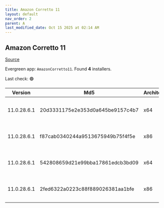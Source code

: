 ```yaml
---
title: Amazon Corretto 11
layout: default
nav_order: 2
parent: A
last_modified_date: Oct 15 2025 at 02:14 AM
---
```


## Amazon Corretto 11

[Source](https://aws.amazon.com/corretto/)

Evergreen app: `AmazonCorretto11`. Found **4** installers.

Last check: 🟢

| Version     | Md5                              | Architecture | Type | URI                                                                                                                                                                                                          |
| ----------- | -------------------------------- | ------------ | ---- | ------------------------------------------------------------------------------------------------------------------------------------------------------------------------------------------------------------ |
| 11.0.28.6.1 | 20d3331175e2e353d0a645be9157c4b7 | x64          | msi  | [https://corretto.aws/downloads/resources/11.0.28.6.1/amazon-corretto-11.0.28.6.1-windows-x64.msi](https://corretto.aws/downloads/resources/11.0.28.6.1/amazon-corretto-11.0.28.6.1-windows-x64.msi)         |
| 11.0.28.6.1 | f87cab0340244a9513675949b75f4f5e | x86          | msi  | [https://corretto.aws/downloads/resources/11.0.28.6.1/amazon-corretto-11.0.28.6.1-windows-x86.msi](https://corretto.aws/downloads/resources/11.0.28.6.1/amazon-corretto-11.0.28.6.1-windows-x86.msi)         |
| 11.0.28.6.1 | 542808659d21e99bba17861edcb3bd09 | x64          | zip  | [https://corretto.aws/downloads/resources/11.0.28.6.1/amazon-corretto-11.0.28.6.1-windows-x64-jdk.zip](https://corretto.aws/downloads/resources/11.0.28.6.1/amazon-corretto-11.0.28.6.1-windows-x64-jdk.zip) |
| 11.0.28.6.1 | 2fed6322a0223c88f889026381aa1bfe | x86          | zip  | [https://corretto.aws/downloads/resources/11.0.28.6.1/amazon-corretto-11.0.28.6.1-windows-x86-jdk.zip](https://corretto.aws/downloads/resources/11.0.28.6.1/amazon-corretto-11.0.28.6.1-windows-x86-jdk.zip) |
